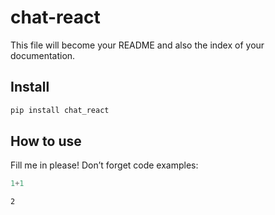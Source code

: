 chat-react
================

<!-- WARNING: THIS FILE WAS AUTOGENERATED! DO NOT EDIT! -->

This file will become your README and also the index of your
documentation.

## Install

``` sh
pip install chat_react
```

## How to use

Fill me in please! Don’t forget code examples:

``` python
1+1
```

    2
